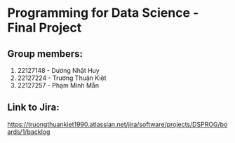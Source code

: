 # Programming for Data Science - Final Project
## Group members:
1. 22127148 - Dương Nhật Huy
2. 22127224 - Trương Thuận Kiệt
3. 22127257 - Phạm Minh Mẫn
## Link to Jira:
https://truongthuankiet1990.atlassian.net/jira/software/projects/DSPROG/boards/1/backlog
 
 
